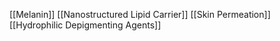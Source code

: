 [[Melanin]]
[[Nanostructured Lipid Carrier]]
[[Skin Permeation]]
[[Hydrophilic Depigmenting Agents]]
